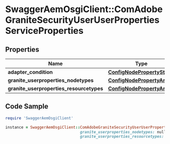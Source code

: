 # SwaggerAemOsgiClient::ComAdobeGraniteSecurityUserUserPropertiesServiceProperties

## Properties

Name | Type | Description | Notes
------------ | ------------- | ------------- | -------------
**adapter_condition** | [**ConfigNodePropertyString**](ConfigNodePropertyString.md) |  | [optional] 
**granite_userproperties_nodetypes** | [**ConfigNodePropertyArray**](ConfigNodePropertyArray.md) |  | [optional] 
**granite_userproperties_resourcetypes** | [**ConfigNodePropertyArray**](ConfigNodePropertyArray.md) |  | [optional] 

## Code Sample

```ruby
require 'SwaggerAemOsgiClient'

instance = SwaggerAemOsgiClient::ComAdobeGraniteSecurityUserUserPropertiesServiceProperties.new(adapter_condition: null,
                                 granite_userproperties_nodetypes: null,
                                 granite_userproperties_resourcetypes: null)
```


